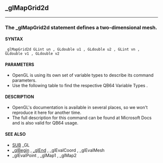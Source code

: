## _glMapGrid2d
---

### The _glMapGrid2d statement defines a two-dimensional mesh.

#### SYNTAX

`_glMapGrid2d GLint un , GLdouble u1 , GLdouble u2 , GLint vn , GLdouble v1 , GLdouble v2`

#### PARAMETERS
* OpenGL is using its own set of variable types to describe its command parameters.
* Use the following table to find the respective QB64 Variable Types .


#### DESCRIPTION
* OpenGL's documentation is available in several places, so we won't reproduce it here for another time.
* The full description for this command can be found at Microsoft Docs and is also valid for QB64 usage.


#### SEE ALSO
* [SUB](./SUB.md) _GL
* [_glBegin](./_glBegin.md) , [_glEnd](./_glEnd.md) , _glEvalCoord , _glEvalMesh
* _glEvalPoint , _glMap1 , _glMap2
